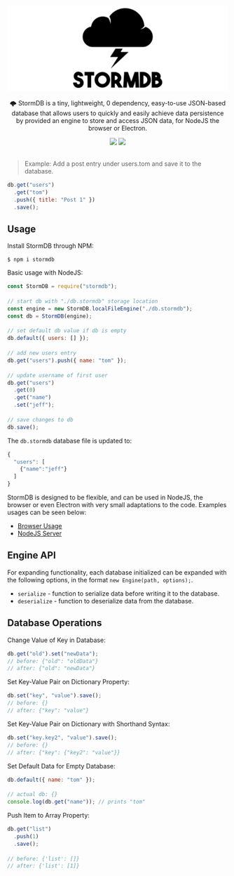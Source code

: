 <div align="center">
  <img src="./docs/logo.png" alt="StormDB logo">

  <p>🌩️ StormDB is a tiny, lightweight, 0 dependency, easy-to-use JSON-based database that allows users to quickly and easily achieve data persistence by provided an engine to store and access JSON data, for NodeJS the browser or Electron.</p>

  <img src="https://img.shields.io/badge/dependencies-0-brightgreen">
  <img src="https://img.shields.io/badge/license-MIT-blue">
</div>

<br>

> Example: Add a post entry under users.tom and save it to the database.

```js
db.get("users")
  .get("tom")
  .push({ title: "Post 1" })
  .save();
```

## Usage

Install StormDB through NPM:

```
$ npm i stormdb
```

Basic usage with NodeJS:

```js
const StormDB = require("stormdb");

// start db with "./db.stormdb" storage location
const engine = new StormDB.localFileEngine("./db.stormdb");
const db = StormDB(engine);

// set default db value if db is empty
db.default({ users: [] });

// add new users entry
db.get("users").push({ name: "tom" });

// update username of first user
db.get("users")
  .get(0)
  .get("name")
  .set("jeff");

// save changes to db
db.save();
```

The `db.stormdb` database file is updated to:

```js
{
  "users": [
    {"name":"jeff"}
  ]
}
```

StormDB is designed to be flexible, and can be used in NodeJS, the browser or even Electron with very small adaptations to the code. Examples usages can be seen below:

- [Browser Usage](./examples/browser.md)
- [NodeJS Server](./examples/node.md)

## Engine API

For expanding functionality, each database initialized can be expanded with the following options, in the format `new Engine(path, options);`.

- `serialize` - function to serialize data before writing it to the database.
- `deserialize` - function to deserialize data from the database.

## Database Operations

Change Value of Key in Database:

```js
db.get("old").set("newData");
// before: {"old": "oldData"}
// after: {"old": "newData"}
```

Set Key-Value Pair on Dictionary Property:

```js
db.set("key", "value").save();
// before: {}
// after: {"key": "value"}
```

Set Key-Value Pair on Dictionary with Shorthand Syntax:

```js
db.set("key.key2", "value").save();
// before: {}
// after: {"key": {"key2": "value"}}
```

Set Default Data for Empty Database:

```js
db.default({ name: "tom" });

// actual db: {}
console.log(db.get("name")); // prints "tom"
```

Push Item to Array Property:

```js
db.get("list")
  .push(1)
  .save();

// before: {'list': []}
// after: {'list': [1]}
```
